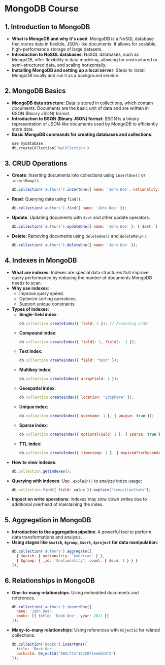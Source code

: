 # MongoDB Course

## 1. Introduction to MongoDB
- **What is MongoDB and why it's used**: MongoDB is a NoSQL database that stores data in flexible, JSON-like documents. It allows for scalable, high-performance storage of large datasets.
- **Introduction to NoSQL databases**: NoSQL databases, such as MongoDB, offer flexibility in data modeling, allowing for unstructured or semi-structured data, and scaling horizontally.
- **Installing MongoDB and setting up a local server**: Steps to install MongoDB locally and run it as a background service.

## 2. MongoDB Basics
- **MongoDB data structure**: Data is stored in collections, which contain documents. Documents are the basic unit of data and are written in BSON (Binary JSON) format.
- **Introduction to BSON (Binary JSON) format**: BSON is a binary representation of JSON-like documents used by MongoDB to efficiently store data.
- **Basic MongoDB commands for creating databases and collections**:
    ```bash
    use myDatabase
    db.createCollection('myCollection')
    ```

## 3. CRUD Operations
- **Create**: Inserting documents into collections using `insertOne()` or `insertMany()`.
    ```javascript
    db.collection('authors').insertOne({ name: 'John Doe', nationality: 'American' });
    ```
- **Read**: Querying data using `find()`.
    ```javascript
    db.collection('authors').find({ name: 'John Doe' });
    ```
- **Update**: Updating documents with `$set` and other update operators.
    ```javascript
    db.collection('authors').updateOne({ name: 'John Doe' }, { $set: { nationality: 'British' } });
    ```
- **Delete**: Removing documents using `deleteOne()` and `deleteMany()`.
    ```javascript
    db.collection('authors').deleteOne({ name: 'John Doe' });
    ```

## 4. Indexes in MongoDB
- **What are indexes**: Indexes are special data structures that improve query performance by reducing the number of documents MongoDB needs to scan.
- **Why use indexes**:
  - Improve query speed.
  - Optimize sorting operations.
  - Support unique constraints.
- **Types of indexes**:
  - **Single-field index**:
    ```javascript
    db.collection.createIndex({ field: 1 }); // Ascending order
    ```
  - **Compound index**:
    ```javascript
    db.collection.createIndex({ field1: 1, field2: -1 });
    ```
  - **Text index**:
    ```javascript
    db.collection.createIndex({ field: "text" });
    ```
  - **Multikey index**:
    ```javascript
    db.collection.createIndex({ arrayField: 1 });
    ```
  - **Geospatial index**:
    ```javascript
    db.collection.createIndex({ location: "2dsphere" });
    ```
  - **Unique index**:
    ```javascript
    db.collection.createIndex({ username: 1 }, { unique: true });
    ```
  - **Sparse index**:
    ```javascript
    db.collection.createIndex({ optionalField: 1 }, { sparse: true });
    ```
  - **TTL index**:
    ```javascript
    db.collection.createIndex({ timestamp: 1 }, { expireAfterSeconds: 3600 });
    ```
- **How to view indexes**:
    ```javascript
    db.collection.getIndexes();
    ```
- **Querying with indexes**: Use `.explain()` to analyze index usage:
    ```javascript
    db.collection.find({ field: value }).explain("executionStats");
    ```
- **Impact on write operations**: Indexes may slow down writes due to additional overhead of maintaining the index.

## 5. Aggregation in MongoDB
- **Introduction to the aggregation pipeline**: A powerful tool to perform data transformations and analysis.
- **Using stages like `$match`, `$group`, `$sort`, `$project` for data manipulation**:
    ```javascript
    db.collection('authors').aggregate([
      { $match: { nationality: 'American' } },
      { $group: { _id: '$nationality', count: { $sum: 1 } } }
    ]);
    ```

## 6. Relationships in MongoDB
- **One-to-many relationships**: Using embedded documents and references.
    ```javascript
    db.collection('authors').insertOne({
      name: 'John Doe',
      books: [{ title: 'Book One', year: 2021 }]
    });
    ```
- **Many-to-many relationships**: Using references with `ObjectId` for related collections.
    ```javascript
    db.collection('books').insertOne({
      title: 'Book One',
      authorId: ObjectId('605c72ef1532072ee6db9f2')
    });
    ```
